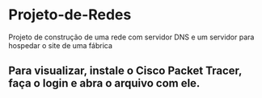 # Projeto-de-Redes
Projeto de construção de uma rede com servidor DNS e um servidor para hospedar o site de uma fábrica
## Para visualizar, instale o Cisco Packet Tracer, faça o login e abra o arquivo com ele.
